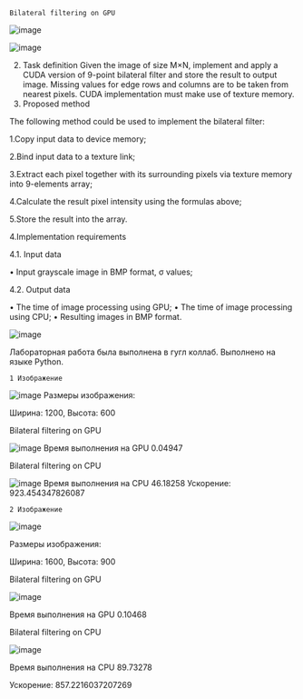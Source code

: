 `Bilateral filtering on GPU`

![image](https://github.com/sat4h/labs/assets/146749026/58d94530-6748-4554-ac37-74f274e728ad)

![image](https://github.com/sat4h/labs/assets/146749026/e0ee5082-b054-4b4a-b59b-b45ea566ec77)

  2. Task definition
Given the image of size M×N, implement and apply a CUDA version of 9-point bilateral filter and store the
result to output image. Missing values for edge rows and columns are to be taken from nearest pixels. CUDA
implementation must make use of texture memory.
   3. Proposed method

The following method could be used to implement the bilateral filter:

1.Copy input data to device memory;

2.Bind input data to a texture link;

3.Extract each pixel together with its surrounding pixels via texture memory into 9-elements array;

4.Calculate the result pixel intensity using the formulas above;

5.Store the result into the array.

4.Implementation requirements

4.1. Input data

• Input grayscale image in BMP format, σ values;

4.2. Output data

• The time of image processing using GPU;
• The time of image processing using СPU;
• Resulting images in BMP format.

![image](https://github.com/sat4h/labs/assets/146749026/7118be51-b4c0-464f-a055-ffb4f5ffad22)

Лабораторная работа была выполнена в гугл коллаб. Выполнено на языке Python.

`1 Изображение `

![image](https://github.com/sat4h/labs/assets/146749026/6ad82b74-cdec-4324-9e0b-7565945176a3)
Размеры изображения:

Ширина: 1200, Высота: 600

Bilateral filtering on GPU

![image](https://github.com/sat4h/labs/assets/146749026/b7d3c7bd-18ee-4fee-9e50-033cfb1b92cc)
Время выполнения на GPU 0.04947

Bilateral filtering on CPU

![image](https://github.com/sat4h/labs/assets/146749026/c7ce6761-2893-4c73-904a-7226b73ec425)
Время выполнения на CPU 46.18258
Ускорение:  923.454347826087

`2 Изображение`

![image](https://github.com/sat4h/labs/assets/146749026/aa6125a0-d60a-490d-bd9f-b7a37d72e901)

Размеры изображения:

Ширина: 1600, Высота: 900

Bilateral filtering on GPU

![image](https://github.com/sat4h/labs/assets/146749026/1c71980c-7380-4467-887d-d11f73aa6869)

Время выполнения на GPU  0.10468

Bilateral filtering on СPU

![image](https://github.com/sat4h/labs/assets/146749026/1f36aea7-fb0c-4e35-a0af-86581f7693b2)

Время выполнения на CPU 89.73278

Ускорение: 857.2216037207269
